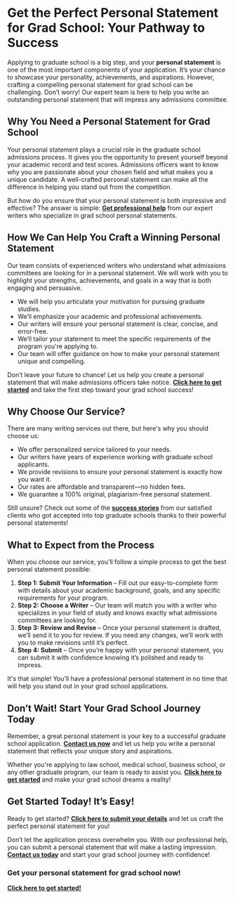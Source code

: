 # Get the Perfect Personal Statement for Grad School: Your Pathway to Success

Applying to graduate school is a big step, and your **personal statement** is one of the most important components of your application. It’s your chance to showcase your personality, achievements, and aspirations. However, crafting a compelling personal statement for grad school can be challenging. Don’t worry! Our expert team is here to help you write an outstanding personal statement that will impress any admissions committee.

## Why You Need a Personal Statement for Grad School

Your personal statement plays a crucial role in the graduate school admissions process. It gives you the opportunity to present yourself beyond your academic record and test scores. Admissions officers want to know why you are passionate about your chosen field and what makes you a unique candidate. A well-crafted personal statement can make all the difference in helping you stand out from the competition.

But how do you ensure that your personal statement is both impressive and effective? The answer is simple: **[Get professional help](https://tinyurl.com/topessay?keyword=personal+statements+for+grad+school)** from our expert writers who specialize in grad school personal statements.

## How We Can Help You Craft a Winning Personal Statement

Our team consists of experienced writers who understand what admissions committees are looking for in a personal statement. We will work with you to highlight your strengths, achievements, and goals in a way that is both engaging and persuasive.

- We will help you articulate your motivation for pursuing graduate studies.
- We’ll emphasize your academic and professional achievements.
- Our writers will ensure your personal statement is clear, concise, and error-free.
- We’ll tailor your statement to meet the specific requirements of the program you're applying to.
- Our team will offer guidance on how to make your personal statement unique and compelling.

Don’t leave your future to chance! Let us help you create a personal statement that will make admissions officers take notice. **[Click here to get started](https://tinyurl.com/topessay?keyword=personal+statements+for+grad+school)** and take the first step toward your grad school success!

## Why Choose Our Service?

There are many writing services out there, but here's why you should choose us:

- We offer personalized service tailored to your needs.
- Our writers have years of experience working with graduate school applicants.
- We provide revisions to ensure your personal statement is exactly how you want it.
- Our rates are affordable and transparent—no hidden fees.
- We guarantee a 100% original, plagiarism-free personal statement.

Still unsure? Check out some of the **[success stories](https://tinyurl.com/topessay?keyword=personal+statements+for+grad+school)** from our satisfied clients who got accepted into top graduate schools thanks to their powerful personal statements!

## What to Expect from the Process

When you choose our service, you’ll follow a simple process to get the best personal statement possible:

1. **Step 1: Submit Your Information** – Fill out our easy-to-complete form with details about your academic background, goals, and any specific requirements for your program.
2. **Step 2: Choose a Writer** – Our team will match you with a writer who specializes in your field of study and knows exactly what admissions committees are looking for.
3. **Step 3: Review and Revise** – Once your personal statement is drafted, we’ll send it to you for review. If you need any changes, we’ll work with you to make revisions until it’s perfect.
4. **Step 4: Submit** – Once you’re happy with your personal statement, you can submit it with confidence knowing it’s polished and ready to impress.

It's that simple! You’ll have a professional personal statement in no time that will help you stand out in your grad school applications.

## Don’t Wait! Start Your Grad School Journey Today

Remember, a great personal statement is your key to a successful graduate school application. **[Contact us now](https://tinyurl.com/topessay?keyword=personal+statements+for+grad+school)** and let us help you write a personal statement that reflects your unique story and aspirations.

Whether you're applying to law school, medical school, business school, or any other graduate program, our team is ready to assist you. **[Click here to get started](https://tinyurl.com/topessay?keyword=personal+statements+for+grad+school)** and make your grad school dreams a reality!

## Get Started Today! It’s Easy!

Ready to get started? **[Click here to submit your details](https://tinyurl.com/topessay?keyword=personal+statements+for+grad+school)** and let us craft the perfect personal statement for you!

Don’t let the application process overwhelm you. With our professional help, you can submit a personal statement that will make a lasting impression. **[Contact us today](https://tinyurl.com/topessay?keyword=personal+statements+for+grad+school)** and start your grad school journey with confidence!

### Get your personal statement for grad school now!

**[Click here to get started!](https://tinyurl.com/topessay?keyword=personal+statements+for+grad+school)**
